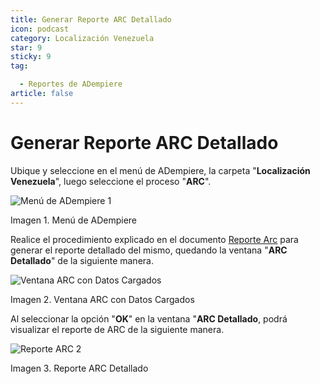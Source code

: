```yaml
---
title: Generar Reporte ARC Detallado
icon: podcast
category: Localización Venezuela
star: 9
sticky: 9
tag:

  - Reportes de ADempiere
article: false
---
```


**Generar Reporte ARC Detallado**
=================================

Ubique y seleccione en el menú de ADempiere, la carpeta "**Localización Venezuela**", luego seleccione el proceso "**ARC**".

![Menú de ADempiere 1](/assets/img/docs/lve/report/arc-report/resources/menu-arc2.png)

Imagen 1. Menú de ADempiere

Realice el procedimiento explicado en el documento [Reporte Arc](arc-report.md) para generar el reporte detallado del mismo, quedando la ventana "**ARC Detallado**" de la siguiente manera.

![Ventana ARC con Datos Cargados](/assets/img/docs/lve/report/arc-report/resources/vent-arc2.png)

Imagen 2. Ventana ARC con Datos Cargados

Al seleccionar la opción "**OK**" en la ventana "**ARC Detallado**, podrá visualizar el reporte de ARC de la siguiente manera.

![Reporte ARC 2](/assets/img/docs/lve/report/arc-report/resources/resultado2.png)

Imagen 3. Reporte ARC Detallado
